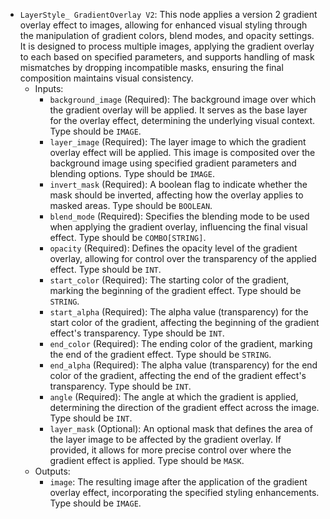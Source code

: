 - `LayerStyle_ GradientOverlay V2`: This node applies a version 2 gradient overlay effect to images, allowing for enhanced visual styling through the manipulation of gradient colors, blend modes, and opacity settings. It is designed to process multiple images, applying the gradient overlay to each based on specified parameters, and supports handling of mask mismatches by dropping incompatible masks, ensuring the final composition maintains visual consistency.
    - Inputs:
        - `background_image` (Required): The background image over which the gradient overlay will be applied. It serves as the base layer for the overlay effect, determining the underlying visual context. Type should be `IMAGE`.
        - `layer_image` (Required): The layer image to which the gradient overlay effect will be applied. This image is composited over the background image using specified gradient parameters and blending options. Type should be `IMAGE`.
        - `invert_mask` (Required): A boolean flag to indicate whether the mask should be inverted, affecting how the overlay applies to masked areas. Type should be `BOOLEAN`.
        - `blend_mode` (Required): Specifies the blending mode to be used when applying the gradient overlay, influencing the final visual effect. Type should be `COMBO[STRING]`.
        - `opacity` (Required): Defines the opacity level of the gradient overlay, allowing for control over the transparency of the applied effect. Type should be `INT`.
        - `start_color` (Required): The starting color of the gradient, marking the beginning of the gradient effect. Type should be `STRING`.
        - `start_alpha` (Required): The alpha value (transparency) for the start color of the gradient, affecting the beginning of the gradient effect's transparency. Type should be `INT`.
        - `end_color` (Required): The ending color of the gradient, marking the end of the gradient effect. Type should be `STRING`.
        - `end_alpha` (Required): The alpha value (transparency) for the end color of the gradient, affecting the end of the gradient effect's transparency. Type should be `INT`.
        - `angle` (Required): The angle at which the gradient is applied, determining the direction of the gradient effect across the image. Type should be `INT`.
        - `layer_mask` (Optional): An optional mask that defines the area of the layer image to be affected by the gradient overlay. If provided, it allows for more precise control over where the gradient effect is applied. Type should be `MASK`.
    - Outputs:
        - `image`: The resulting image after the application of the gradient overlay effect, incorporating the specified styling enhancements. Type should be `IMAGE`.
